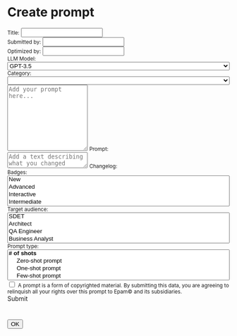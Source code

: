 # Create prompt

<script type="text/javascript" src="/js/ui.js"></script>
<script type="text/javascript" src="/js/actions.js"></script>
<script type="text/javascript" src="/js/main.js"></script>
<link href="https://cdn.jsdelivr.net/npm/bootstrap@5.3.1/dist/css/bootstrap.min.css" rel="stylesheet" integrity="sha384-4bw+/aepP/YC94hEpVNVgiZdgIC5+VKNBQNGCHeKRQN+PtmoHDEXuppvnDJzQIu9" crossorigin="anonymous">
<link rel="stylesheet" href="https://cdnjs.cloudflare.com/ajax/libs/font-awesome/6.4.2/css/all.min.css" integrity="sha512-z3gLpd7yknf1YoNbCzqRKc4qyor8gaKU1qmn+CShxbuBusANI9QpRohGBreCFkKxLhei6S9CQXFEbbKuqLg0DA==" crossorigin="anonymous" referrerpolicy="no-referrer" />
<script src="https://code.jquery.com/jquery-3.7.0.min.js" integrity="sha256-2Pmvv0kuTBOenSvLm6bvfBSSHrUJ+3A7x6P5Ebd07/g=" crossorigin="anonymous"></script>
<script src="https://cdn.jsdelivr.net/npm/bootstrap@5.3.1/dist/js/bootstrap.bundle.min.js" integrity="sha384-HwwvtgBNo3bZJJLYd8oVXjrBZt8cqVSpeBNS5n7C8IVInixGAoxmnlMuBnhbgrkm" crossorigin="anonymous"></script>
<script src="https://cdn.jsdelivr.net/npm/clipboard@2.0.11/dist/clipboard.min.js"></script>
<link href="https://cdn.jsdelivr.net/npm/select2@4.1.0-rc.0/dist/css/select2.min.css" rel="stylesheet" />
<script src="https://cdn.jsdelivr.net/npm/select2@4.1.0-rc.0/dist/js/select2.min.js"></script>

<script>
    $(function() {
        $('.multiple-select').select2();
        $('.multiple-select-tags').select2({
            tags: true
        });
    });
    ui.loadCategoryOptions();
</script>

<div class="container">
    <div class="row">
        <div class="input-group input-group-sm mb-2">
          <span class="input-group-text text-primary"><small>Title:</small></span>
          <input type="text" class="form-control" aria-label="Prompt Title input" id="promptTitle">
        </div>
    </div>
    <div class="row">
        <div class="col mb-2">
            <div class="input-group input-group-sm">
              <span class="input-group-text text-primary"><small>Submitted by:</small></span>
              <input type="text" class="form-control" aria-label="Submitted By input" id="submittedBy">
            </div>
        </div>
        <div class="col mb-2">
            <div class="input-group input-group-sm">
              <span class="input-group-text text-primary"><small>Optimized by:</small></span>
              <input type="text" class="form-control" aria-label="Optimized By input" id="optimizedBy">
            </div>
        </div>
    </div>
    <div class="row">
        <div class="col">
            <div class="row mb-2">
              <label class="col-md-4 text-primary" for="llmModel"><small>LLM Model:</small></label>
                <div class="col">
                  <select class="multiple-select-tags" style="width: 100%;" id="llmModel">
                    <option>GPT-3.5</option>
                    <option value="1">GPT-4</option>
                    <option value="2">LLaMA</option>
                    <option value="3">LLaMA 2</option>
                    <option value="4">PaLM</option>
                    <option value="5">PaLM 2</option>
                    <option value="6">Med-PaLM</option>
                    <option value="7">Gemini</option>
                  </select>
                </div>
            </div>
        </div>
        <div class="col">
            <div class="row">
                <label class="col-md-3 text-primary" for="category"><small>Category:</small></label>
                <div class="col-md-9">
                    <select id="category" style="width: 100%;" class="multiple-select-tags" aria-label="Category">
                    </select>
                </div>
            </div>
        </div>
    </div>
</div>

<div class="container mb-2">
    <div class="row">
        <div class="col">
            <div class="form-floating">
              <textarea class="form-control" style="height: 150px" placeholder="Add your prompt here..." id="promptTextArea"></textarea>
              <label class="text-primary" for="promptTextArea"><small>Prompt:</small></label>
            </div>
        </div>
    </div>
</div>

<div class="container mb-2">
    <div class="row">
        <div class="col">
            <div class="form-floating">
              <textarea class="form-control" placeholder="Add a text describing what you changed here..." id="changelogTextArea"></textarea>
              <label class="text-primary" for="changelogTextArea"><small>Changelog:</small></label>
            </div>
        </div>
    </div>
</div>

<div class="container">
    <div class="row mb-2">
        <label class="col-md-3 text-primary" for="selectBadges"><small>Badges:</small></label>
        <div class="col">
            <select id="selectBadges" style="width: 100%;" multiple="multiple" class="multiple-select" aria-label="select badges">
                <option value="1">New</option>
                <option value="2">Advanced</option>
                <option value="3">Interactive</option>
                <option value="4">Intermediate</option>
            </select>
        </div>
    </div>
    <div class="row mb-2">
        <label class="col-md-3 text-primary" for="selectTargetAudience"><small>Target audience:</small></label>
        <div class="col">
            <select id="selectTargetAudience" multiple="multiple" style="width: 100%;" class="multiple-select" aria-label="select target audience">
                <option value="1">SDET</option>
                <option value="2">Architect</option>
                <option value="3">QA Engineer</option>
                <option value="4">Business Analyst</option>
                <option value="5">Product Owner</option>
                <option value="6">Developer</option>
                <option value="7">Designer</option>
            </select>
        </div>
    </div>
    <div class="row mb-2">
        <label for="selectPromptType" class="col-md-3 text-primary"><small>Prompt type:</small></label>
        <div class="col">
            <select id="selectPromptType" multiple="multiple" style="width: 100%;" class="multiple-select" aria-label="Select prompt type">
                <optgroup label="# of shots">
                    <option value="1">Zero-shot prompt</option>
                    <option value="2">One-shot prompt</option>
                    <option value="3">Few-shot prompt</option>
                </optgroup>
                <optgroup label="User/System prompt">
                    <option value="4">User prompt</option>
                    <option value="5">System prompt</option>
                </optgroup>
                <optgroup label="Way of providing data/variables">
                    <option value="6">Template prompt</option>
                    <option value="7">Interactive prompt</option>
                </optgroup>
            </select>
        </div>
    </div>
    <div class="form-check form-switch">
      <input class="form-check-input" type="checkbox" role="switch" id="agreeToTerms">
      <label class="form-check-label" for="agreeToTerms"><small>A prompt is a form of copyrighted material. By submitting this data, you are agreeing to relinquish all your rights over this prompt to Epam&copy; and its subsidiaries.</small></label>
    </div>
    <a type="button" id="submitPrompt" class="btn btn-sm btn-success link-light float-end mb-2" data-bs-toggle="modal" data-bs-target="#staticBackdrop" onclick="actions.submitNewPrompt(event);"><i class="fa-regular fa-square-plus"></i> Submit</a>
</div>

<!-- Modal -->
<div class="modal fade" id="staticBackdrop" data-bs-backdrop="static" data-bs-keyboard="false" tabindex="-1" aria-labelledby="staticBackdropLabel" aria-hidden="true">
  <div class="modal-dialog modal-dialog-centered modal-lg">
    <div class="modal-content">
        <div class="modal-header">
            <h1 class="modal-title fs-5" id="submitPromptModalHeader"></h1>
        </div>
        <div id="submitPromptModalBody" class="modal-body"></div>
        <div id="modalFooter" class="modal-footer">
            <button type="button" class="btn btn-primary" data-bs-dismiss="modal">OK</button>
        </div>
    </div>
  </div>
</div>
